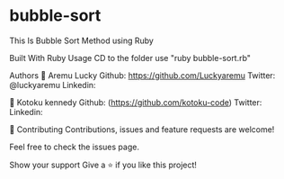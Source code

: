 # bubble-sort

This Is Bubble Sort Method using Ruby

Built With
Ruby
Usage
CD to the folder
use "ruby bubble-sort.rb"

Authors
👤 Aremu Lucky
Github: https://github.com/Luckyaremu
Twitter: @luckyaremu
Linkedin:

👤 Kotoku kennedy
Github: (https://github.com/kotoku-code)
Twitter: 
Linkedin:

🤝 Contributing
Contributions, issues and feature requests are welcome!

Feel free to check the issues page.

Show your support
Give a ⭐️ if you like this project!